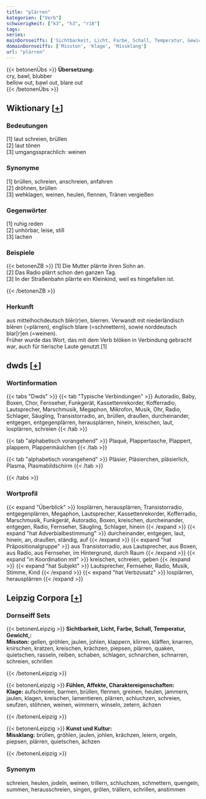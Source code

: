 ```yaml
---
title: "plärren"
kategorien: ["Verb"]
schwierigkeit: ["k3", "h3", "r18"]
tags:
series:
mainDornseiffs: ['Sichtbarkeit, Licht, Farbe, Schall, Temperatur, Gewicht,', 'Fühlen, Affekte, Charaktereigenschaften', 'Kunst und Kultur']
domainDornseiffs: ['Misston', 'Klage', 'Missklang']
url: "plärren"
---
```


{{< betonenÜbs >}}
**Übersetzung:**  
cry, bawl, blubber  
bellow out, bawl out, blare out  
{{< /betonenÜbs >}}

## Wiktionary [[+](https://de.wiktionary.org/wiki/plärren)]

### Bedeutungen
[1] laut schreien, brüllen  
[2] laut tönen  
[3] umgangssprachlich: weinen  

### Synonyme
[1] brüllen, schreien, anschreien, anfahren  
[2] dröhnen, brüllen  
[3] wehklagen, weinen, heulen, flennen, Tränen vergießen  

### Gegenwörter
[1] ruhig reden  
[2] unhörbar, leise, still  
[3] lachen  

### Beispiele
{{< betonenZB >}}
[1] Die Mutter plärrte ihren Sohn an.  
[2] Das Radio plärrt schon den ganzen Tag.  
[3] In der Straßenbahn plärrte ein Kleinkind, weil es hingefallen ist.  

{{< /betonenZB >}}
### Herkunft
aus mittelhochdeutsch blēr(r)en, blerren. Verwandt mit niederländisch blèren (=plärren), englisch blare (=schmettern), sowie norddeutsch blar[r]en (=weinen).  
Früher wurde das Wort, das mit dem Verb blöken in Verbindung gebracht war, auch für tierische Laute genutzt.[1]  



## dwds [[+](https://www.dwds.de/wb/plärren)]

### Wortinformation
{{< tabs "Dwds" >}}
{{< tab "Typische Verbindungen" >}}
Autoradio, Baby, Boxen, Chor, Fernseher, Funkgerät, Kassettenrekorder, Kofferradio, Lautsprecher, Marschmusik, Megaphon, Mikrofon, Musik, Ohr, Radio, Schlager, Säugling, Transistorradio, an, brüllen, draußen, durcheinander, entgegen, entgegenplärren, herausplärren, hinein, kreischen, laut, losplärren, schreien
{{< /tab >}}

{{< tab "alphabetisch vorangehend" >}}
Plaqué, Plappertasche, Plappert, plappern, Plappermäulchen
{{< /tab >}}

{{< tab "alphabetisch vorangehend" >}}
Pläsier, Pläsierchen, pläsierlich, Plasma, Plasmabildschirm
{{< /tab >}}

{{< /tabs >}}

### Wortprofil
{{< expand "Überblick" >}} losplärren, herausplärren, Transistorradio, entgegenplärren, Megaphon, Lautsprecher, Kassettenrekorder, Kofferradio, Marschmusik, Funkgerät, Autoradio, Boxen, kreischen, durcheinander, entgegen, Radio, Fernseher, Säugling, Schlager, hinein {{< /expand >}}
{{< expand "hat Adverbialbestimmung" >}} durcheinander, entgegen, laut, hinein, an, draußen, ständig, auf {{< /expand >}}
{{< expand "hat Präpositionalgruppe" >}} aus Transistorradio, aus Lautsprecher, aus Boxen, aus Radio, aus Fernseher, im Hintergrund, durch Raum {{< /expand >}}
{{< expand "in Koordination mit" >}} kreischen, schreien, geben {{< /expand >}}
{{< expand "hat Subjekt" >}} Lautsprecher, Fernseher, Radio, Musik, Stimme, Kind {{< /expand >}}
{{< expand "hat Verbzusatz" >}} losplärren, herausplärren {{< /expand >}}

## Leipzig Corpora [[+](https://corpora.uni-leipzig.de/en/res?word=plärren&corpusId=deu_newscrawl-public_2018)]

### Dornseiff Sets
{{< betonenLeipzig >}}
**Sichtbarkeit, Licht, Farbe, Schall, Temperatur, Gewicht,:**  
**Misston:** gellen, gröhlen, jaulen, johlen, klappern, klirren, kläffen, knarren, knirschen, kratzen, kreischen, krächzen, piepsen, plärren, quaken, quietschen, rasseln, reiben, schaben, schlagen, schnarchen, schnarren, schreien, schrillen  

{{< /betonenLeipzig >}}


{{< betonenLeipzig >}}
**Fühlen, Affekte, Charaktereigenschaften:**  
**Klage:** aufschreien, barmen, brüllen, flennen, greinen, heulen, jammern, jaulen, klagen, kreischen, lamentieren, plärren, schluchzen, schreien, seufzen, stöhnen, weinen, wimmern, winseln, zetern, ächzen  

{{< /betonenLeipzig >}}


{{< betonenLeipzig >}}
**Kunst und Kultur:**  
**Missklang:** brüllen, gröhlen, jaulen, johlen, krächzen, leiern, orgeln, piepsen, plärren, quietschen, ächzen  

{{< /betonenLeipzig >}}

### Synonym
schreien, heulen, jodeln, weinen, trillern, schluchzen, schmettern, quengeln, summen, herausschreien, singen, grölen, trällern, schrillen, anstimmen

